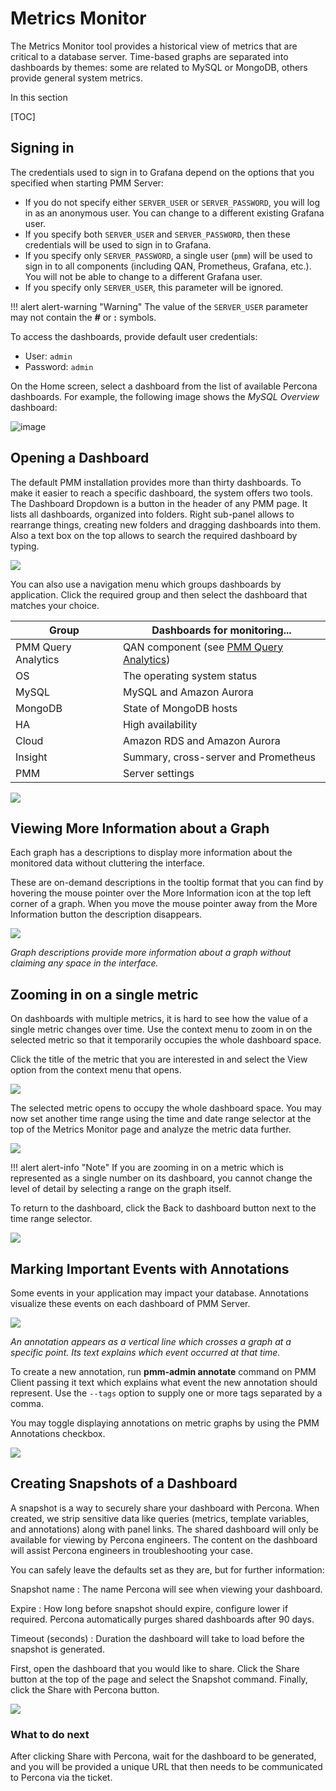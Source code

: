 # Metrics Monitor

The Metrics Monitor tool provides a historical view of metrics that are critical to a database server. Time-based graphs are separated into dashboards by themes: some are related to MySQL or MongoDB, others provide general system metrics.

In this section

[TOC]

## Signing in

The credentials used to sign in to Grafana depend on the options that you specified when starting PMM Server:

* If you do not specify either `SERVER_USER` or `SERVER_PASSWORD`, you will log in as an anonymous user.  You can change to a different existing Grafana user.
* If you specify both `SERVER_USER` and `SERVER_PASSWORD`, then these credentials will be used to sign in to Grafana.
* If you specify only `SERVER_PASSWORD`, a single user (`pmm`) will be used to sign in to all components (including QAN, Prometheus, Grafana, etc.).  You will not be able to change to a different Grafana user.
* If you specify only `SERVER_USER`, this parameter will be ignored.

!!! alert alert-warning "Warning"
    The value of the `SERVER_USER` parameter may not contain the **#** or **:** symbols.

To access the dashboards, provide default user credentials:

* User: `admin`
* Password: `admin`

On the Home screen, select a dashboard from the list of available Percona dashboards.  For example, the following image shows the *MySQL Overview* dashboard:

![image](_images/metrics-monitor.png)

## Opening a Dashboard

The default PMM installation provides more than thirty dashboards. To make it easier to reach a specific dashboard, the system offers two tools. The Dashboard Dropdown is a button in the header of any PMM page. It lists all dashboards, organized into folders. Right sub-panel allows to rearrange things, creating new folders and dragging dashboards into them. Also a text box on the top allows to search the required dashboard by typing.

![](_images/metrics-monitor.dashboard-dropdown.png)

You can also use a navigation menu which groups dashboards by application. Click the required group and then select the dashboard that matches your choice.

| Group               | Dashboards for monitoring... |
| ------------------- | ---------------------------- |
| PMM Query Analytics | QAN component (see [PMM Query Analytics](qan.md)) |
| OS                  | The operating system status          |
| MySQL               | MySQL and Amazon Aurora              |
| MongoDB             | State of MongoDB hosts               |
| HA                  | High availability                    |
| Cloud               | Amazon RDS and Amazon Aurora         |
| Insight             | Summary, cross-server and Prometheus |
| PMM                 | Server settings                      |

![](_images/metrics-monitor.menu.png)

## Viewing More Information about a Graph

Each graph has a descriptions to display more information about the monitored data without cluttering the interface.

These are on-demand descriptions in the tooltip format that you can find by hovering the mouse pointer over the More Information icon at the top left corner of a graph. When you move the mouse pointer away from the More Information button the description disappears.

![](_images/metrics-monitor.description.1.png)

*Graph descriptions provide more information about a graph without claiming any space in the interface.*

## Zooming in on a single metric

On dashboards with multiple metrics, it is hard to see how the value of a single metric changes over time. Use the context menu to zoom in on the selected metric so that it temporarily occupies the whole dashboard space.

Click the title of the metric that you are interested in and select the View option from the context menu that opens.

![](_images/metrics-monitor.metric-context-menu.1.png)

The selected metric opens to occupy the whole dashboard space. You may now set another time range using the time and date range selector at the top of the Metrics Monitor page and analyze the metric data further.

![](_images/metrics-monitor.cross-server-graphs.load-average.1.png)

!!! alert alert-info "Note"
    If you are zooming in on a metric which is represented as a single number on its dashboard, you cannot change the level of detail by selecting a range on the graph itself.

To return to the dashboard, click the Back to dashboard button next to the time range selector.

![](_images/metrics-monitor.time-range-selector.1.png)

## Marking Important Events with Annotations

Some events in your application may impact your database. Annotations visualize these events on each dashboard of PMM Server.

![](_images/pmm-server.mysql-overview.mysql-client-thread-activity.1.png)

*An annotation appears as a vertical line which crosses a graph at a specific point. Its text explains which event occurred at that time.*

To create a new annotation, run **pmm-admin annotate** command on PMM Client passing it text which explains what event the new annotation should represent. Use the `--tags` option to supply one or more tags separated by a comma.

You may toggle displaying annotations on metric graphs by using the PMM Annotations checkbox.

![](_images/pmm-server.pmm-annotations.png)

## Creating Snapshots of a Dashboard

A snapshot is a way to securely share your dashboard with Percona. When created, we strip sensitive data like queries (metrics, template variables, and annotations) along with panel links. The shared dashboard will only be available for viewing by Percona engineers. The content on the dashboard will assist Percona engineers in troubleshooting your case.

You can safely leave the defaults set as they are, but for further information:

Snapshot name
: The name Percona will see when viewing your dashboard.

Expire
: How long before snapshot should expire, configure lower if required. Percona automatically purges shared dashboards after 90 days.

Timeout (seconds)
: Duration the dashboard will take to load before the snapshot is generated.

First, open the dashboard that you would like to share. Click the Share button at the top of the page and select the Snapshot command. Finally, click the Share with Percona button.

![](_images/metrics-monitor.share.snapshot.png)

### What to do next

After clicking Share with Percona, wait for the dashboard to be generated, and you will be provided a unique URL that then needs to be communicated to Percona via the ticket.
